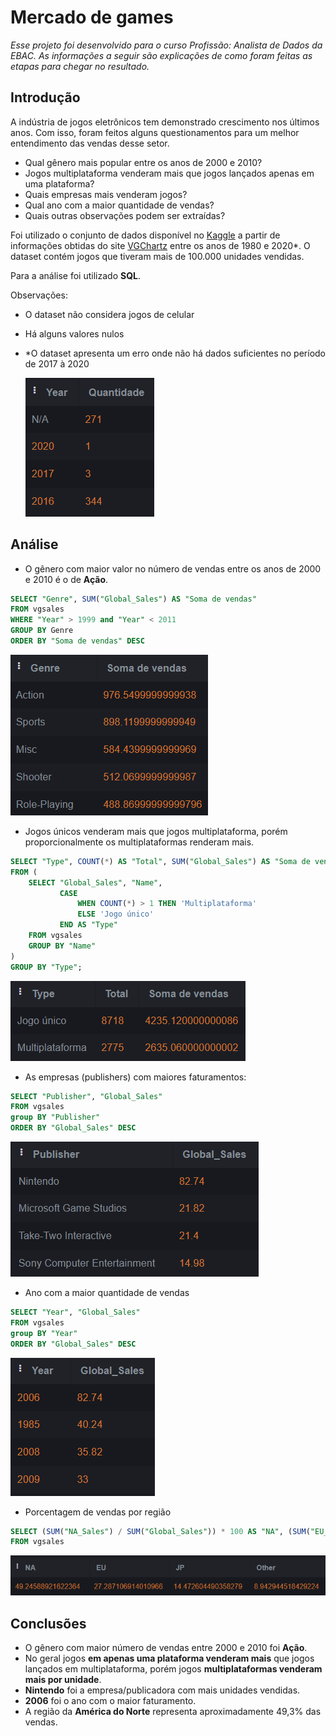 # Mercado de games

*Esse projeto foi desenvolvido para o curso Profissão: Analista de Dados da EBAC. As informações a seguir são explicações de como foram feitas as etapas para chegar no resultado.*

## Introdução

A indústria de jogos eletrônicos tem demonstrado crescimento nos últimos anos. Com isso, foram feitos alguns questionamentos para um melhor entendimento das vendas desse setor. 

- Qual gênero mais popular entre os anos de 2000 e 2010?
- Jogos multiplataforma venderam mais que jogos lançados apenas em uma plataforma?
- Quais empresas mais venderam jogos?
- Qual ano com a maior quantidade de vendas?
- Quais outras observações podem ser extraídas?

Foi utilizado o conjunto de dados disponível no [Kaggle](https://www.kaggle.com/datasets/gregorut/videogamesales) a partir de informações obtidas do site [VGChartz](https://www.vgchartz.com/) entre os anos de 1980 e 2020*. O dataset contém jogos que tiveram mais de 100.000 unidades vendidas.

Para a análise foi utilizado **SQL**.

Observações:

- O dataset não considera jogos de celular
- Há alguns valores nulos
- *O dataset apresenta um erro onde não há dados suficientes no período de 2017 à 2020
 
  ![image1](https://github.com/jpfreire0/mercado-jogos/blob/main/image1.png?raw=true)
  
## Análise

- O gênero com maior valor no número de vendas entre os anos de 2000 e 2010 é o de **Ação**.

``` sql
SELECT "Genre", SUM("Global_Sales") AS "Soma de vendas"
FROM vgsales 
WHERE "Year" > 1999 and "Year" < 2011
GROUP BY Genre 
ORDER BY "Soma de vendas" DESC
```

![image2](https://github.com/jpfreire0/mercado-jogos/blob/main/image2.png?raw=true)

- Jogos únicos venderam mais que jogos multiplataforma, porém proporcionalmente os multiplataformas renderam mais.

``` sql
SELECT "Type", COUNT(*) AS "Total", SUM("Global_Sales") AS "Soma de vendas"
FROM (
    SELECT "Global_Sales", "Name",
           CASE
               WHEN COUNT(*) > 1 THEN 'Multiplataforma'
               ELSE 'Jogo único'
           END AS "Type"
    FROM vgsales
    GROUP BY "Name"
) 
GROUP BY "Type";
```
![image3](https://github.com/jpfreire0/mercado-jogos/blob/main/image3.png?raw=true)

- As empresas (publishers) com maiores faturamentos:

``` sql
SELECT "Publisher", "Global_Sales"
FROM vgsales
group BY "Publisher"
ORDER BY "Global_Sales" DESC
```

 ![image4](https://github.com/jpfreire0/mercado-jogos/blob/main/image4.png?raw=true)

- Ano com a maior quantidade de vendas
  
``` sql
SELECT "Year", "Global_Sales"
FROM vgsales
group BY "Year"
ORDER BY "Global_Sales" DESC
```

![image5](https://github.com/jpfreire0/mercado-jogos/blob/main/image5.png?raw=true) 

- Porcentagem de vendas por região
``` sql
SELECT (SUM("NA_Sales") / SUM("Global_Sales")) * 100 AS "NA", (SUM("EU_Sales")/ SUM("Global_Sales")) * 100 AS "EU", (SUM("JP_Sales")/ SUM("Global_Sales")) * 100 AS "JP", (SUM("Other_Sales")/ SUM("Global_Sales")) * 100 AS "Other"
FROM vgsales
```
 ![image6](https://github.com/jpfreire0/mercado-jogos/blob/main/image6.png?raw=true)

## Conclusões

- O gênero com maior número de vendas entre 2000 e 2010 foi **Ação**.
- No geral jogos **em apenas uma plataforma venderam mais** que jogos lançados em multiplataforma, porém jogos **multiplataformas venderam mais por unidade**.
- **Nintendo** foi a empresa/publicadora com mais unidades vendidas.
- **2006** foi o ano com o maior faturamento.
- A região da **América do Norte** representa aproximadamente 49,3% das vendas.
